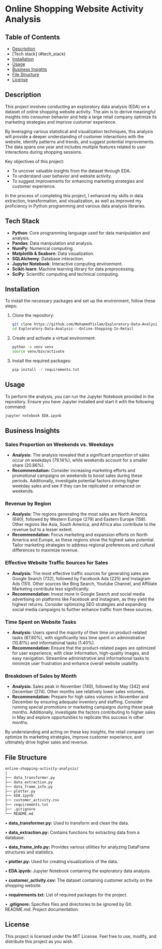 # Online Shopping Website Activity Analysis

## Table of Contents
- [Description](#description)
- [Tech stack] (#tech_stack)
- [Installation](#installation)
- [Usage](#usage)
- [Business Insights](#Business_Insights)
- [File Structure](#file_structure)
- [License](#license)

## Description

This project involves conducting an exploratory data analysis (EDA) on a dataset of online shopping website activity. The aim is to derive meaningful insights into consumer behavior and help a large retail company optimize its marketing strategies and improve customer experience.

By leveraging various statistical and visualization techniques, this analysis will provide a deeper understanding of customer interactions with the website, identify patterns and trends, and suggest potential improvements. The data spans one year and includes multiple features related to user interactions during shopping sessions.

Key objectives of this project:
- To uncover valuable insights from the dataset through EDA.
- To understand user behavior and website activity.
- To suggest improvements for enhancing marketing strategies and customer experience.

In the process of completing this project, I enhanced my skills in data extraction, transformation, and visualization, as well as improved my proficiency in Python programming and various data analysis libraries.


## Tech Stack

- **Python**: Core programming language used for data manipulation and analysis.
- **Pandas**: Data manipulation and analysis.
- **NumPy**: Numerical computing.
- **Matplotlib & Seaborn**: Data visualization.
- **SQLAlchemy**: Database interaction.
- **Jupyter Notebook**: Interactive computing environment.
- **Scikit-learn**: Machine learning library for data preprocessing.
- **SciPy**: Scientific computing and technical computing.



## Installation

To install the necessary packages and set up the environment, follow these steps:

1. Clone the repository:
    ```sh
    git clone https://github.com/MohamedYislam/Exploratory-Data-Analysis---Online-Shopping-In-Retail.git
    cd Exploratory-Data-Analysis---Online-Shopping-In-Retail
    ```

2. Create and activate a virtual environment:
    ```sh
    python -m venv venv
    source venv/bin/activate 
    ```

3. Install the required packages:
    ```sh
    pip install -r requirements.txt
    ```

## Usage

To perform the analysis, you can run the Jupyter Notebook provided in the repository. Ensure you have Jupyter installed and start it with the following command:

```sh
jupyter notebook EDA.ipynb
```
## Business Insights

### Sales Proportion on Weekends vs. Weekdays
- **Analysis:** The analysis revealed that a significant proportion of sales occur on weekdays (79.14%), while weekends account for a smaller share (20.86%).
- **Recommendation:** Consider increasing marketing efforts and promotional campaigns on weekends to boost sales during these periods. Additionally, investigate potential factors driving higher weekday sales and see if they can be replicated or enhanced on weekends.

### Revenue by Region
- **Analysis:** The regions generating the most sales are North America (640), followed by Western Europe (279) and Eastern Europe (158). Other regions like Asia, South America, and Africa also contribute to the revenue but to a lesser extent.
- **Recommendation:** Focus marketing and expansion efforts on North America and Europe, as these regions show the highest sales potential. Tailor marketing strategies to address regional preferences and cultural differences to maximize revenue.

### Effective Website Traffic Sources for Sales
- **Analysis:** The most effective traffic sources for generating sales are Google Search (732), followed by Facebook Ads (225) and Instagram Ads (151). Other sources like Bing Search, Youtube Channel, and Affiliate Marketing contribute less significantly.
- **Recommendation:** Invest more in Google Search and social media advertising on platforms like Facebook and Instagram, as they yield the highest returns. Consider optimizing SEO strategies and expanding social media campaigns to further enhance traffic from these sources.

### Time Spent on Website Tasks
- **Analysis:** Users spend the majority of their time on product-related tasks (87.80%), with significantly less time spent on administrative (10.81%) and informational tasks (1.40%).
- **Recommendation:** Ensure that the product-related pages are optimized for user experience, with clear information, high-quality images, and easy navigation. Streamline administrative and informational tasks to minimize user frustration and enhance overall website usability.

### Breakdown of Sales by Month
- **Analysis:** Sales peak in November (740), followed by May (342) and December (274). Other months see relatively lower sales volumes.
- **Recommendation:** Prepare for high sales volumes in November and December by ensuring adequate inventory and staffing. Consider running special promotions or marketing campaigns during these peak months. Additionally, investigate the factors contributing to higher sales in May and explore opportunities to replicate this success in other months.

By understanding and acting on these key insights, the retail company can optimize its marketing strategies, improve customer experience, and ultimately drive higher sales and revenue.


## File Structure
```sh
online-shopping-activity-analysis/
│
├── data_transformer.py
├── data_extraction.py
├── data_frame_info.py
├── plotter.py
├── EDA.ipynb
├── customer_activity.csv
├── requirements.txt
├── .gitignore
└── README.md
```

• **data_transformer.py:** Used to transform and clean the data.

• **data_extraction.py:** Contains functions for extracting data from a database.

• **data_frame_info.py:** Provides various utilities for analyzing DataFrame structures and statistics.

• **plotter.py:** Used for creating visualizations of the data.

• **EDA.ipynb:** Jupyter Notebook containing the exploratory data analysis.

• **customer_activity.csv:** The dataset containing customer activity on the shopping website.

• **requirements.txt:** List of required packages for the project.

• **.gitignore:** Specifies files and directories to be ignored by Git.
README.md: Project documentation.

## License

This project is licensed under the MIT License. Feel free to use, modify, and distribute this project as you wish.
